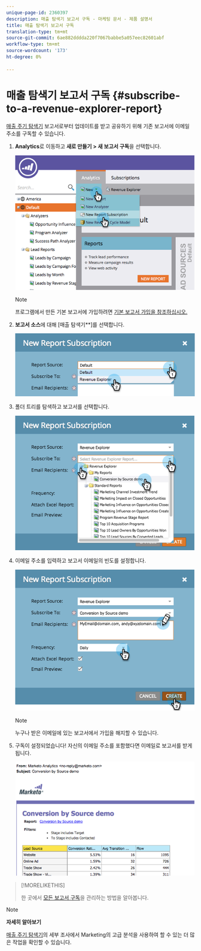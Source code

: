 ```yaml
---
unique-page-id: 2360397
description: 매출 탐색기 보고서 구독 - 마케팅 문서 - 제품 설명서
title: 매출 탐색기 보고서 구독
translation-type: tm+mt
source-git-commit: 6ae882dddda220f7067babbe5a057eec82601abf
workflow-type: tm+mt
source-wordcount: '173'
ht-degree: 0%

---
```



# 매출 탐색기 보고서 구독 {#subscribe-to-a-revenue-explorer-report}

[매출 주기 탐색기](https://docs.marketo.com/display/docs/revenue+cycle+analytics) 보고서로부터 업데이트를 받고 공유하기 위해 기존 보고서에 이메일 주소를 구독할 수 있습니다.

1. **Analytics**&#x200B;로 이동하고 **새로 만들기 > 새 보고서 구독**&#x200B;을 선택합니다.

   ![](assets/image2014-9-17-12-3a46-3a20.png)

   >[!NOTE]
   >
   >프로그램에서 만든 기본 보고서에 가입하려면 [기본 보고서 가입을 참조하십시오.](../../../../product-docs/reporting/basic-reporting/report-subscriptions/subscribe-to-a-basic-report.md)

1. **보고서 소스**&#x200B;에 대해 [매출 탐색기**]를 선택합니다.

   ![](assets/image2014-9-17-12-3a47-3a11.png)

1. 폴더 트리를 탐색하고 보고서를 선택합니다.

   ![](assets/image2014-9-17-12-3a47-3a17.png)

1. 이메일 주소를 입력하고 보고서 이메일의 빈도를 설정합니다.

   ![](assets/image2014-9-17-12-3a47-3a22.png)

   >[!NOTE]
   >
   >누구나 받은 이메일에 있는 보고서에서 가입을 해지할 수 있습니다.

1. 구독이 설정되었습니다! 자신의 이메일 주소를 포함했다면 이메일로 보고서를 받게 됩니다.

   ![](assets/image2014-9-17-12-3a47-3a54.png)

>[!MORELIKETHIS]
>
>한 곳에서 [모든 보고서 구독](../../../../product-docs/reporting/basic-reporting/report-subscriptions/manage-report-subscriptions.md)을 관리하는 방법을 알아봅니다.

>[!NOTE]
>
>**자세히 알아보기**
>
>[매출 주기 탐색기](https://docs.marketo.com/display/docs/revenue+cycle+analytics)의 세부 조사에서 Marketing의 고급 분석을 사용하여 할 수 있는 더 많은 작업을 확인할 수 있습니다.

